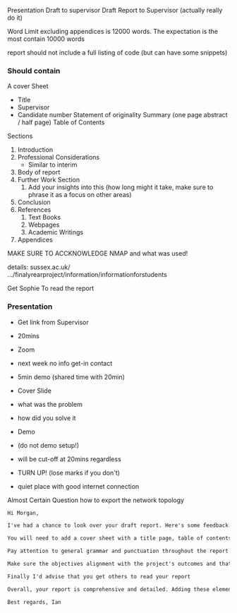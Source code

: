 Presentation Draft to supervisor
Draft Report to Supervisor (actually really do it)

Word Limit excluding appendices is 12000 words. The expectation is the most contain 10000 words

report should not include a full listing of code (but can have some snippets)

### Should contain

A cover Sheet
- Title
- Supervisor
- Candidate number
Statement of originality
Summary (one page abstract / half page)
Table of Contents

Sections
1. Introduction
2. Professional Considerations
	- Similar to interim
3. Body of report
4. Further Work Section
	1. Add your insights into this (how long might it take, make sure to phrase it as a focus on other areas)
5. Conclusion
6. References
	1. Text Books
	2. Webpages
	3. Academic Writings
7. Appendices

MAKE SURE TO ACCKNOWLEDGE NMAP and what was used!


details:
sussex.ac.uk/ .../finalyrearproject/information/informationforstudents


Get Sophie To read the report


### Presentation
- Get link from Supervisor
- 20mins
- Zoom
- next week no info get-in contact
- 5min demo (shared time with 20min)

- Cover Slide
- what was the problem
- how did you solve it
- Demo
- (do not demo setup!)

- will be cut-off at 20mins regardless


- TURN UP! (lose marks if you don't)
- quiet place with good internet connection

Almost Certain Question how to export the network topology

```email
Hi Morgan,

I've had a chance to look over your draft report. Here's some feedback:

You will need to add a cover sheet with a title page, table of contents, and statement of originality to the report.

Pay attention to general grammar and punctuation throughout the report as I spotted a few areas with unusual capitalization to ensure clarity and correctness.

Make sure the objectives alignment with the project's outcomes and that each objective is clearly defined.

Finally I'd advise that you get others to read your report

Overall, your report is comprehensive and detailed. Adding these elements will make it more professional.

Best regards, Ian
```